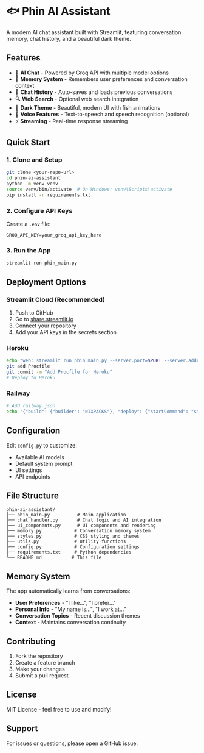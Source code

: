 # 🐟 Phin AI Assistant

A modern AI chat assistant built with Streamlit, featuring conversation memory, chat history, and a beautiful dark theme.

## Features

- 🤖 **AI Chat** - Powered by Groq API with multiple model options
- 🧠 **Memory System** - Remembers user preferences and conversation context
- 💬 **Chat History** - Auto-saves and loads previous conversations
- 🔍 **Web Search** - Optional web search integration
- 🎨 **Dark Theme** - Beautiful, modern UI with fish animations
- 🎤 **Voice Features** - Text-to-speech and speech recognition (optional)
- ⚡ **Streaming** - Real-time response streaming

## Quick Start

### 1. Clone and Setup
```bash
git clone <your-repo-url>
cd phin-ai-assistant
python -m venv venv
source venv/bin/activate  # On Windows: venv\Scripts\activate
pip install -r requirements.txt
```

### 2. Configure API Keys
Create a `.env` file:
```env
GROQ_API_KEY=your_groq_api_key_here
```

### 3. Run the App
```bash
streamlit run phin_main.py
```

## Deployment Options

### Streamlit Cloud (Recommended)
1. Push to GitHub
2. Go to [share.streamlit.io](https://share.streamlit.io)
3. Connect your repository
4. Add your API keys in the secrets section

### Heroku
```bash
echo "web: streamlit run phin_main.py --server.port=$PORT --server.address=0.0.0.0" > Procfile
git add Procfile
git commit -m "Add Procfile for Heroku"
# Deploy to Heroku
```

### Railway
```bash
# Add railway.json
echo '{"build": {"builder": "NIXPACKS"}, "deploy": {"startCommand": "streamlit run phin_main.py --server.port=$PORT --server.address=0.0.0.0"}}' > railway.json
```

## Configuration

Edit `config.py` to customize:
- Available AI models
- Default system prompt
- UI settings
- API endpoints

## File Structure

```
phin-ai-assistant/
├── phin_main.py          # Main application
├── chat_handler.py       # Chat logic and AI integration
├── ui_components.py      # UI components and rendering
├── memory.py            # Conversation memory system
├── styles.py            # CSS styling and themes
├── utils.py             # Utility functions
├── config.py            # Configuration settings
├── requirements.txt     # Python dependencies
└── README.md           # This file
```

## Memory System

The app automatically learns from conversations:
- **User Preferences** - "I like...", "I prefer..."
- **Personal Info** - "My name is...", "I work at..."
- **Conversation Topics** - Recent discussion themes
- **Context** - Maintains conversation continuity

## Contributing

1. Fork the repository
2. Create a feature branch
3. Make your changes
4. Submit a pull request

## License

MIT License - feel free to use and modify!

## Support

For issues or questions, please open a GitHub issue.
